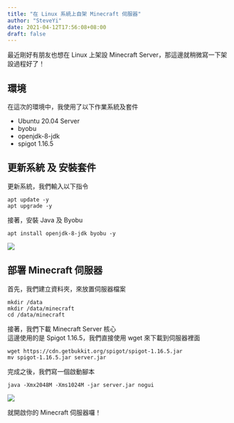 ```yaml
---
title: "在 Linux 系統上自架 Minecraft 伺服器"
author: "SteveYi"
date: 2021-04-12T17:56:08+08:00
draft: false
---
```


最近剛好有朋友也想在 Linux 上架設 Minecraft Server，那這邊就稍微寫一下架設過程好了！

## 環境

在這次的環境中，我使用了以下作業系統及套件

* Ubuntu 20.04 Server
* byobu
* openjdk-8-jdk
* spigot 1.16.5

## 更新系統 及 安裝套件

更新系統，我們輸入以下指令
```
apt update -y
apt upgrade -y
```

接著，安裝 Java 及 Byobu
```
apt install openjdk-8-jdk byobu -y
```

![](https://static-a1.steveyi.net/media/blog/hosting-a-minecraft-server-on-linux-01.png)

## 部署 Minecraft 伺服器

首先，我們建立資料夾，來放置伺服器檔案
```
mkdir /data
mkdir /data/minecraft
cd /data/minecraft
```

接著，我們下載 Minecraft Server 核心  
這邊使用的是 Spigot 1.16.5，我們直接使用 wget 來下載到伺服器裡面
```
wget https://cdn.getbukkit.org/spigot/spigot-1.16.5.jar
mv spigot-1.16.5.jar server.jar
```

完成之後，我們寫一個啟動腳本
```
java -Xmx2048M -Xms1024M -jar server.jar nogui
```

![](https://static-a1.steveyi.net/media/blog/hosting-a-minecraft-server-on-linux-02.png)

就開啟你的 Minecraft 伺服器囉！
